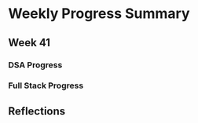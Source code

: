 # Weekly Progress Summary  

## Week 41

### **DSA Progress**  

### **Full Stack Progress**

## **Reflections**
